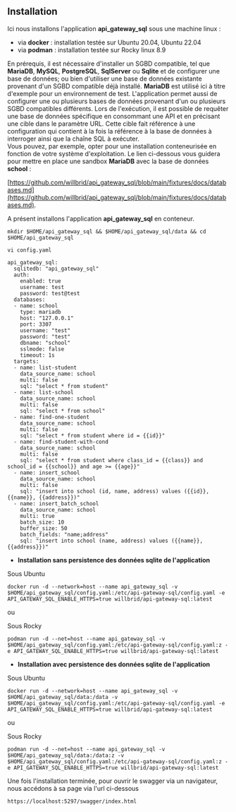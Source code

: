 ## Installation

Ici nous installons l'application **api_gateway_sql** sous une machine linux :
- via **docker** : installation testée sur Ubuntu 20.04, Ubuntu 22.04
- via **podman** : installation testée sur Rocky linux 8.9

En prérequis, il est nécessaire d'installer un SGBD compatible, tel que **MariaDB**, **MySQL**, **PostgreSQL**, **SqlServer** ou **Sqlite** et de configurer une base de données; ou bien d'utiliser une base de données existante provenant d'un SGBD compatible déjà installé. **MariaDB** est utilisé ici à titre d'exemple pour un environnement de test. L'application permet aussi de configurer une ou plusieurs bases de données provenant d'un ou plusieurs SGBD compatibles différents. Lors de l'exécution, il est possible de requêter une base de données spécifique en consommant une API et en précisant une cible dans le paramètre URL. Cette cible fait référence à une configuration qui contient à la fois la référence à la base de données à interroger ainsi que la chaîne SQL à exécuter. <br>
Vous pouvez, par exemple, opter pour une installation conteneurisée en fonction de votre système d'exploitation. Le lien ci-dessous vous guidera pour mettre en place une sandbox **MariaDB** avec la base de données **school** :

[https://github.com/willbrid/api_gateway_sql/blob/main/fixtures/docs/databases.md](https://github.com/willbrid/api_gateway_sql/blob/main/fixtures/docs/databases.md).

A présent installons l'application **api_gateway_sql** en conteneur.

```
mkdir $HOME/api_gateway_sql && $HOME/api_gateway_sql/data && cd $HOME/api_gateway_sql
```

```
vi config.yaml
```

```
api_gateway_sql:
  sqlitedb: "api_gateway_sql"
  auth:
    enabled: true
    username: test
    password: test@test
  databases:
  - name: school
    type: mariadb
    host: "127.0.0.1"
    port: 3307
    username: "test"
    password: "test"
    dbname: "school"
    sslmode: false
    timeout: 1s
  targets:
  - name: list-student
    data_source_name: school
    multi: false
    sql: "select * from student"
  - name: list-school
    data_source_name: school
    multi: false
    sql: "select * from school"
  - name: find-one-student
    data_source_name: school
    multi: false
    sql: "select * from student where id = {{id}}"
  - name: find-student-with-cond
    data_source_name: school
    multi: false
    sql: "select * from student where class_id = {{class}} and school_id = {{school}} and age >= {{age}}"
  - name: insert_school
    data_source_name: school
    multi: false
    sql: "insert into school (id, name, address) values ({{id}}, {{name}}, {{address}})"
  - name: insert_batch_school
    data_source_name: school
    multi: true
    batch_size: 10
    buffer_size: 50
    batch_fields: "name;address"
    sql: "insert into school (name, address) values ({{name}}, {{address}})"
```

- **Installation sans persistence des données sqlite de l'application**

Sous Ubuntu
```
docker run -d --network=host --name api_gateway_sql -v $HOME/api_gateway_sql/config.yaml:/etc/api-gateway-sql/config.yaml -e API_GATEWAY_SQL_ENABLE_HTTPS=true willbrid/api-gateway-sql:latest
```

ou

Sous Rocky
```
podman run -d --net=host --name api_gateway_sql -v $HOME/api_gateway_sql/config.yaml:/etc/api-gateway-sql/config.yaml:z -e API_GATEWAY_SQL_ENABLE_HTTPS=true willbrid/api-gateway-sql:latest
```

- **Installation avec persistence des données sqlite de l'application**

Sous Ubuntu
```
docker run -d --network=host --name api_gateway_sql -v $HOME/api_gateway_sql/data:/data -v $HOME/api_gateway_sql/config.yaml:/etc/api-gateway-sql/config.yaml -e API_GATEWAY_SQL_ENABLE_HTTPS=true willbrid/api-gateway-sql:latest
```

ou

Sous Rocky
```
podman run -d --net=host --name api_gateway_sql -v $HOME/api_gateway_sql/data:/data:z -v $HOME/api_gateway_sql/config.yaml:/etc/api-gateway-sql/config.yaml:z -e API_GATEWAY_SQL_ENABLE_HTTPS=true willbrid/api-gateway-sql:latest
```

Une fois l'installation terminée, pour ouvrir le swagger via un navigateur, nous accédons à sa page via l'url ci-dessous

```
https://localhost:5297/swagger/index.html
```